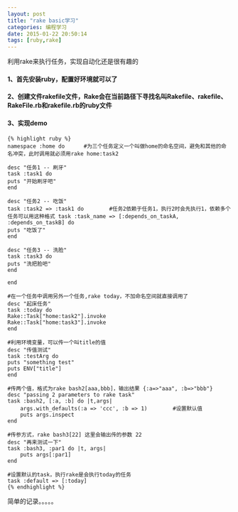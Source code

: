 ```yaml
---
layout: post
title: "rake basic学习"
categories: 编程学习
date: 2015-01-22 20:50:14
tags: [ruby,rake]
---
```

利用rake来执行任务，实现自动化还是很有趣的

<!-- more -->

#### 1、首先安装ruby，配置好环境就可以了  

#### 2、创建文件rakefile文件，Rake会在当前路径下寻找名叫Rakefile、rakefile、RakeFile.rb和rakefile.rb的ruby文件

#### 3、实现demo

	{% highlight ruby %}
	namespace :home do		#为三个任务定义一个叫做home的命名空间，避免和其他的命名冲突，此时调用就必须用rake home:task2

	desc "任务1 -- 刷牙"
	task :task1 do
	puts "开始刷牙吧"
	end

	desc "任务2 -- 吃饭"
	task :task2 => :task1 do		#任务2依赖于任务1，执行2时会先执行1，依赖多个任务可以用这种格式 task :task_name => [:depends_on_taskA, :depends_on_taskB] do
	puts "吃饭了"
	end

	desc "任务3 -- 洗脸"
	task :task3 do
	puts "洗把脸吧"
	end

	end

	#在一个任务中调用另外一个任务,rake today，不加命名空间就直接调用了
	desc "起床任务"
	task :today do
	Rake::Task["home:task2"].invoke
	Rake::Task["home:task3"].invoke
	end

	#利用环境变量，可以传一个叫title的值
	desc "传值测试"
	task :testArg do
	puts "something test"
	puts ENV["title"]
	end

	#传两个值，格式为rake bash2[aaa,bbb]，输出结果 {:a=>"aaa", :b=>"bbb"}
	desc "passing 2 parameters to rake task"
	task :bash2, [:a, :b] do |t,args|
		args.with_defaults(:a => 'ccc', :b => 1)		#设置默认值
    	puts args.inspect
	end

	#传参方式，rake bash3[22] 这里会输出传的参数 22
	desc "再来测试一下"
	task :bash3, :par1 do |t, args|
		puts args[:par1]
	end

	#设置默认的task，执行rake是会执行today的任务
	task :default => [:today]
	{% endhighlight %}

简单的记录。。。。。